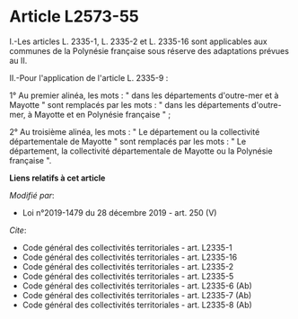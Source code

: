 # Article L2573-55

I.-Les articles L. 2335-1, L. 2335-2 et L. 2335-16 sont applicables aux communes de la Polynésie française sous réserve des
adaptations prévues au II.

II.-Pour l'application de l'article L. 2335-9 :

1° Au premier alinéa, les mots : " dans les départements d'outre-mer et à Mayotte " sont remplacés par les mots : " dans les
départements d'outre-mer, à Mayotte et en Polynésie française " ;

2° Au troisième alinéa, les mots : " Le département ou la collectivité départementale de Mayotte " sont remplacés par les
mots : " Le département, la collectivité départementale de Mayotte ou la Polynésie française ".

**Liens relatifs à cet article**

_Modifié par_:

  - Loi n°2019-1479 du 28 décembre 2019 - art. 250 (V)

_Cite_:

  - Code général des collectivités territoriales - art. L2335-1
  - Code général des collectivités territoriales - art. L2335-16
  - Code général des collectivités territoriales - art. L2335-2
  - Code général des collectivités territoriales - art. L2335-5
  - Code général des collectivités territoriales - art. L2335-6 (Ab)
  - Code général des collectivités territoriales - art. L2335-7 (Ab)
  - Code général des collectivités territoriales - art. L2335-8 (Ab)
